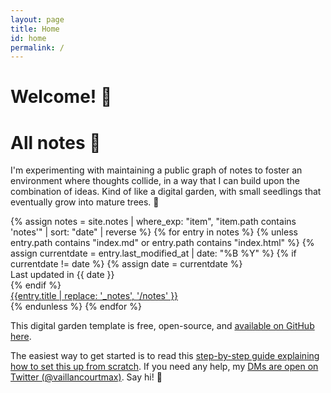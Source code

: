 ```yaml
---
layout: page
title: Home
id: home
permalink: /
---
```


# Welcome! 🌱

<div class="post-heading">
  <h1 class="post-title">All notes 📘</h1>
  <p>I'm experimenting with maintaining a public graph of notes to foster an environment where thoughts collide, in a way that I can build upon the combination of ideas. Kind of like a digital garden, with small seedlings that eventually grow into mature trees. 🌱</p>
</div>

<!-- <p style="padding: 3em 1em; background: #f5f7ff; border-radius: 4px;">
  Take a look at <span style="font-weight: bold">[[Your first seed]]</span> to get started on your exploration.
</p> -->

<div>
    {% assign notes = site.notes | where_exp: "item", "item.path contains 'notes'" | sort: "date" | reverse %}
    {% for entry in notes %}
      {% unless entry.path contains "index.md" or entry.path contains "index.html" %}
        {% assign currentdate = entry.last_modified_at | date: "%B %Y" %}
        {% if currentdate != date %}
          {% assign date = currentdate %}
          <div class="super">Last updated in {{ date }}</div>
        {% endif %}
        <div class="blog-entry">
          <a class="internal-link" href="{{ entry.url }}">{{entry.title | replace: '_notes', '/notes' }}</a>
          <!-- <div class="sub">{{ entry.excerpt | strip_html }}</div> -->
        </div>
      {% endunless %}
    {% endfor %}
    </div>

This digital garden template is free, open-source, and [available on GitHub here](https://github.com/maximevaillancourt/digital-garden-jekyll-template).

The easiest way to get started is to read this [step-by-step guide explaining how to set this up from scratch](https://maximevaillancourt.com/blog/setting-up-your-own-digital-garden-with-jekyll). If you need any help, my [DMs are open on Twitter (@vaillancourtmax)](https://twitter.com/vaillancourtmax). Say hi! 👋

<style>
  .wrapper {
    max-width: 46em;
  }
</style>
